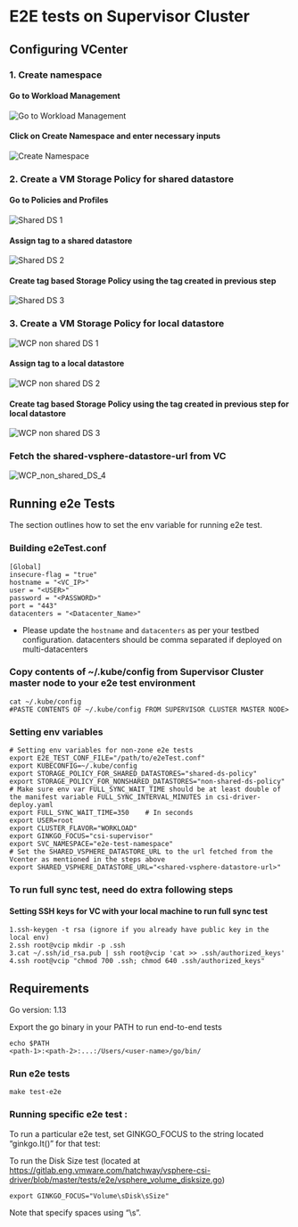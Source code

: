 # E2E tests on Supervisor Cluster

## Configuring VCenter

### 1. Create namespace

#### Go to Workload Management

![Go to Workload Management](images/create_namespace_step_1.png)


#### Click on Create Namespace and enter necessary inputs

![Create Namespace](images/create_namespace_step_2.png)

### 2. Create a VM Storage Policy for shared datastore

#### Go to Policies and Profiles

![Shared DS 1](images/shared_ds_policy_step_1.png)

#### Assign tag to a shared datastore

![Shared DS 2](images/shared_ds_policy_step_2.png)

#### Create tag based Storage Policy using the tag created in previous step

![Shared DS 3](images/shared_ds_policy_step_3.png)

### 3. Create a VM Storage Policy for local datastore

![WCP non shared DS 1](images/shared_ds_policy_step_1.png)

#### Assign tag to a local datastore

![WCP non shared DS 2](images/non-shared_ds_policy_step_1.png)

#### Create tag based Storage Policy using the tag created in previous step for local datastore

![WCP non shared DS 3](images/non-shared_ds_policy_step_2.png)

### Fetch the shared-vsphere-datastore-url from VC
![WCP_non_shared_DS_4](images/shared_vsphere_datastore_url.png)

## Running e2e Tests

The section outlines how to set the env variable for running e2e test.

### Building e2eTest.conf

    [Global]
    insecure-flag = "true"
    hostname = "<VC_IP>"
    user = "<USER>"
    password = "<PASSWORD>"
    port = "443"
    datacenters = "<Datacenter_Name>"

* Please update the `hostname` and `datacenters` as per your testbed configuration.
datacenters should be comma separated if deployed on multi-datacenters

### Copy contents of ~/.kube/config from Supervisor Cluster master node to your e2e test environment

    cat ~/.kube/config
    #PASTE CONTENTS OF ~/.kube/config FROM SUPERVISOR CLUSTER MASTER NODE>

### Setting env variables

    # Setting env variables for non-zone e2e tests
    export E2E_TEST_CONF_FILE="/path/to/e2eTest.conf"
    export KUBECONFIG=~/.kube/config
    export STORAGE_POLICY_FOR_SHARED_DATASTORES="shared-ds-policy"
    export STORAGE_POLICY_FOR_NONSHARED_DATASTORES="non-shared-ds-policy"
    # Make sure env var FULL_SYNC_WAIT_TIME should be at least double of the manifest variable FULL_SYNC_INTERVAL_MINUTES in csi-driver-deploy.yaml
    export FULL_SYNC_WAIT_TIME=350    # In seconds
    export USER=root
    export CLUSTER_FLAVOR="WORKLOAD"
    export GINKGO_FOCUS="csi-supervisor"
    export SVC_NAMESPACE="e2e-test-namespace"
    # Set the SHARED_VSPHERE_DATASTORE_URL to the url fetched from the Vcenter as mentioned in the steps above
    export SHARED_VSPHERE_DATASTORE_URL="<shared-vsphere-datastore-url>"

### To run full sync test, need do extra following steps

#### Setting SSH keys for VC with your local machine to run full sync test

    1.ssh-keygen -t rsa (ignore if you already have public key in the local env)
    2.ssh root@vcip mkdir -p .ssh
    3.cat ~/.ssh/id_rsa.pub | ssh root@vcip 'cat >> .ssh/authorized_keys'
    4.ssh root@vcip "chmod 700 .ssh; chmod 640 .ssh/authorized_keys"

## Requirements
Go version: 1.13

Export the go binary in your PATH to run end-to-end tests

    echo $PATH
    <path-1>:<path-2>:...:/Users/<user-name>/go/bin/

### Run e2e tests

    make test-e2e

### Running specific e2e test :
To run a particular e2e test, set GINKGO_FOCUS to the string located “ginkgo.It()” for that test:

To run the Disk Size test (located at https://gitlab.eng.vmware.com/hatchway/vsphere-csi-driver/blob/master/tests/e2e/vsphere_volume_disksize.go)

    export GINKGO_FOCUS="Volume\sDisk\sSize"

Note that specify spaces using “\s”.
